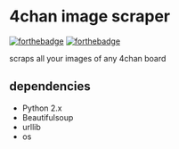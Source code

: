# 4chan image scraper



[![forthebadge](http://forthebadge.com/images/badges/contains-cat-gifs.svg)](http://forthebadge.com)
[![forthebadge](http://forthebadge.com/images/badges/powered-by-jeffs-keyboard.svg)](http://forthebadge.com)

 scraps all your images of any 4chan board
 
  dependencies
--------------
* Python 2.x
* Beautifulsoup
* urllib
* os
